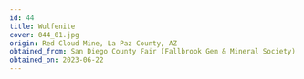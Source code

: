 ```yaml
---
id: 44 
title: Wulfenite
cover: 044_01.jpg
origin: Red Cloud Mine, La Paz County, AZ
obtained_from: San Diego County Fair (Fallbrook Gem & Mineral Society)
obtained_on: 2023-06-22
---
```

